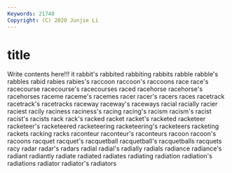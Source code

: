```yaml
---
Keywords: 21748
Copyright: (C) 2020 Junjie Li
---
```


# title

Write contents here!!!
it 
rabbit's 
rabbited 
rabbiting 
rabbits 
rabble
rabble's 
rabbles 
rabid 
rabies 
rabies's 
raccoon 
raccoon's 
raccoons 
race 
race's
racecourse 
racecourse's 
racecourses 
raced 
racehorse 
racehorse's 
racehorses 
raceme 
raceme's 
racemes
racer 
racer's 
racers 
races 
racetrack 
racetrack's 
racetracks 
raceway 
raceway's 
raceways
racial 
racially 
racier 
raciest 
racily 
raciness 
raciness's 
racing 
racing's 
racism
racism's 
racist 
racist's 
racists 
rack 
rack's 
racked 
racket 
racket's 
racketed
racketeer 
racketeer's 
racketeered 
racketeering 
racketeering's 
racketeers 
racketing 
rackets 
racking 
racks
raconteur 
raconteur's 
raconteurs 
racoon 
racoon's 
racoons 
racquet 
racquet's 
racquetball 
racquetball's
racquetballs 
racquets 
racy 
radar 
radar's 
radars 
radial 
radial's 
radially 
radials
radiance 
radiance's 
radiant 
radiantly 
radiate 
radiated 
radiates 
radiating 
radiation 
radiation's
radiations 
radiator 
radiator's 
radiators 
